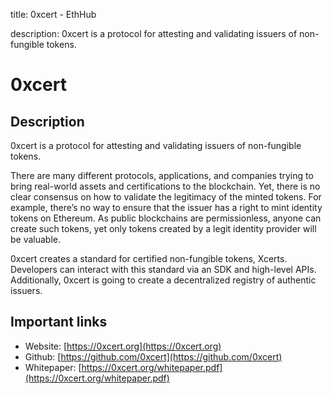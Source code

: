 title: 0xcert - EthHub

description: 0xcert is a protocol for attesting and validating issuers of non-fungible tokens.

# 0xcert

## Description

0xcert is a protocol for attesting and validating issuers of non-fungible tokens.

There are many different protocols, applications, and companies trying to bring real-world assets and certifications to the blockchain. Yet, there is no clear consensus on how to validate the legitimacy of the minted tokens. For example, there’s no way to ensure that the issuer has a right to mint identity tokens on Ethereum. As public blockchains are permissionless, anyone can create such tokens, yet only tokens created by a legit identity provider will be valuable.

0xcert creates a standard for certified non-fungible tokens, Xcerts. Developers can interact with this standard via an SDK and high-level APIs. Additionally, 0xcert is going to create a decentralized registry of authentic issuers.

## Important links

* Website: [https://0xcert.org](https://0xcert.org)
* Github: [https://github.com/0xcert](https://github.com/0xcert)
* Whitepaper: [https://0xcert.org/whitepaper.pdf](https://0xcert.org/whitepaper.pdf)

